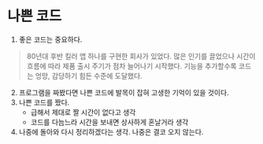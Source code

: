 # 나쁜 코드

1. 좋은 코드는 중요하다.
> 80년대 후반 킬러 앱 하나를 구현한 회사가 있었다.
> 많은 인기를 끌었으나 시간이 흐름에 따라 제품 출시 주기가 점차 늘어나기 시작했다.
> 기능을 추가할수록 코드는 엉망, 감당하기 힘든 수준에 도달했다.
>
2. 프로그램을 짜봤다면 나쁜 코드에 발목이 잡혀 고생한 기억이 있을 것이다.
3. 나쁜 코드를 짰다.
    - 급해서 제대로 짤 시간이 없다고 생각
    - 코드를 다늠느라 시간을 보내면 상사하게 혼날거라 생각
4. 나중에 돌아와 다시 정리하겠다는 생각. 나중은 결코 오지 않는다. 
